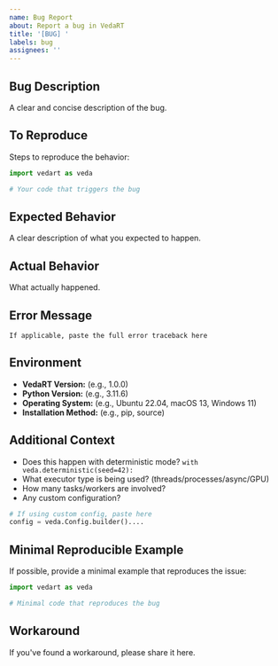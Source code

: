 ```yaml
---
name: Bug Report
about: Report a bug in VedaRT
title: '[BUG] '
labels: bug
assignees: ''
---
```


## Bug Description
A clear and concise description of the bug.

## To Reproduce
Steps to reproduce the behavior:

```python
import vedart as veda

# Your code that triggers the bug
```

## Expected Behavior
A clear description of what you expected to happen.

## Actual Behavior
What actually happened.

## Error Message
```
If applicable, paste the full error traceback here
```

## Environment
- **VedaRT Version:** (e.g., 1.0.0)
- **Python Version:** (e.g., 3.11.6)
- **Operating System:** (e.g., Ubuntu 22.04, macOS 13, Windows 11)
- **Installation Method:** (e.g., pip, source)

## Additional Context
- Does this happen with deterministic mode? `with veda.deterministic(seed=42):`
- What executor type is being used? (threads/processes/async/GPU)
- How many tasks/workers are involved?
- Any custom configuration?

```python
# If using custom config, paste here
config = veda.Config.builder()....
```

## Minimal Reproducible Example
If possible, provide a minimal example that reproduces the issue:

```python
import vedart as veda

# Minimal code that reproduces the bug
```

## Workaround
If you've found a workaround, please share it here.
